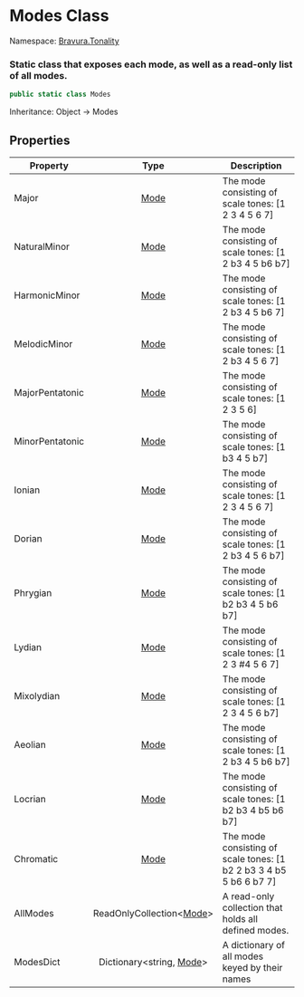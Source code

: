 # Modes Class

Namespace: [Bravura.Tonality](./Bravura.Tonality.md)

### Static class that exposes each mode, as well as a read-only list of all modes.

```csharp
public static class Modes
```

Inheritance: Object -> Modes

## Properties
| Property        |                          Type                          | Description                                                        |
|-----------------|:------------------------------------------------------:|--------------------------------------------------------------------|
| Major           |           [Mode](./Bravura.Tonality.Mode.md)           | The mode consisting of scale tones: [1 2 3 4 5 6 7]                |
| NaturalMinor    |           [Mode](./Bravura.Tonality.Mode.md)           | The mode consisting of scale tones: [1 2 b3 4 5 b6 b7]             |
| HarmonicMinor   |           [Mode](./Bravura.Tonality.Mode.md)           | The mode consisting of scale tones: [1 2 b3 4 5 b6 7]              |
| MelodicMinor    |           [Mode](./Bravura.Tonality.Mode.md)           | The mode consisting of scale tones: [1 2 b3 4 5 6 7]               |
| MajorPentatonic |           [Mode](./Bravura.Tonality.Mode.md)           | The mode consisting of scale tones: [1 2 3 5 6]                    |
| MinorPentatonic |           [Mode](./Bravura.Tonality.Mode.md)           | The mode consisting of scale tones: [1 b3 4 5 b7]                  |
| Ionian          |           [Mode](./Bravura.Tonality.Mode.md)           | The mode consisting of scale tones: [1 2 3 4 5 6 7]                |
| Dorian          |           [Mode](./Bravura.Tonality.Mode.md)           | The mode consisting of scale tones: [1 2 b3 4 5 6 b7]              |
| Phrygian        |           [Mode](./Bravura.Tonality.Mode.md)           | The mode consisting of scale tones: [1 b2 b3 4 5 b6 b7]            |
| Lydian          |           [Mode](./Bravura.Tonality.Mode.md)           | The mode consisting of scale tones: [1 2 3 #4 5 6 7]               |
| Mixolydian      |           [Mode](./Bravura.Tonality.Mode.md)           | The mode consisting of scale tones: [1 2 3 4 5 6 b7]               |
| Aeolian         |           [Mode](./Bravura.Tonality.Mode.md)           | The mode consisting of scale tones: [1 2 b3 4 5 b6 b7]             |
| Locrian         |           [Mode](./Bravura.Tonality.Mode.md)           | The mode consisting of scale tones: [1 b2 b3 4 b5 b6 b7]           |
| Chromatic       |           [Mode](./Bravura.Tonality.Mode.md)           | The mode consisting of scale tones: [1 b2 2 b3 3 4 b5 5 b6 6 b7 7] |
| AllModes        | ReadOnlyCollection<[Mode](./Bravura.Tonality.Mode.md)> | A read-only collection that holds all defined modes.               |
| ModesDict       | Dictionary<string, [Mode](./Bravura.Tonality.Mode.md)> | A dictionary of all modes keyed by their names                     |
